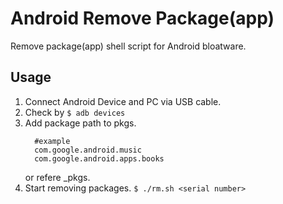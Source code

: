 # Android Remove Package(app)

Remove package(app) shell script for Android bloatware.

## Usage

1. Connect Android Device and PC via USB cable.
2. Check <serial number> by `$ adb devices`
3. Add package path to pkgs.
    ```
      #example
      com.google.android.music
      com.google.android.apps.books
    ```
    or refere _pkgs. 
4. Start removing packages.
  `$ ./rm.sh <serial number>`
